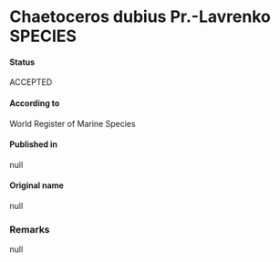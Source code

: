Chaetoceros dubius Pr.-Lavrenko SPECIES
=======

#### Status
ACCEPTED

#### According to
World Register of Marine Species

#### Published in
null

#### Original name
null

### Remarks
null